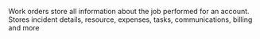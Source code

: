 Work orders store all information about the job performed for an account. Stores incident details, resource, expenses, tasks, communications, billing and more